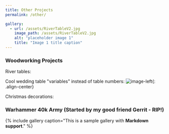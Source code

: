 ```yaml
---
title: Other Projects
permalink: /other/

gallery:
  - url: /assets/RiverTableV2.jpg
    image_path: /assets/RiverTableV2.jpg
    alt: "placeholder image 1"
    title: "Image 1 title caption"
---
```



### Woodworking Projects


River tables:


Cool wedding table "variables" instead of table numbers:
![image-left](/assets/images/WeddingVariables.jpg){: .align-center}

Christmas decorations:


### Warhammer 40k Army (Started by my good friend Gerrit - RIP!)





{% include gallery caption="This is a sample gallery with **Markdown support**." %}

